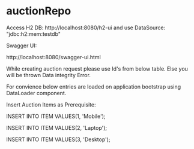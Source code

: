 # auctionRepo

Access H2 DB: 
http://localhost:8080/h2-ui and use DataSource: "jdbc:h2:mem:testdb"

Swagger UI:

http://localhost:8080/swagger-ui.html

While creating auction request please use Id's from below table. Else you will be thrown Data integrity Error. 

For convience below entries are loaded on application bootstrap using DataLoader component.

Insert Auction Items as Prerequisite:

INSERT INTO ITEM VALUES(1, 'Mobile');

INSERT INTO ITEM VALUES(2, 'Laptop');

INSERT INTO ITEM VALUES(3, 'Desktop');
